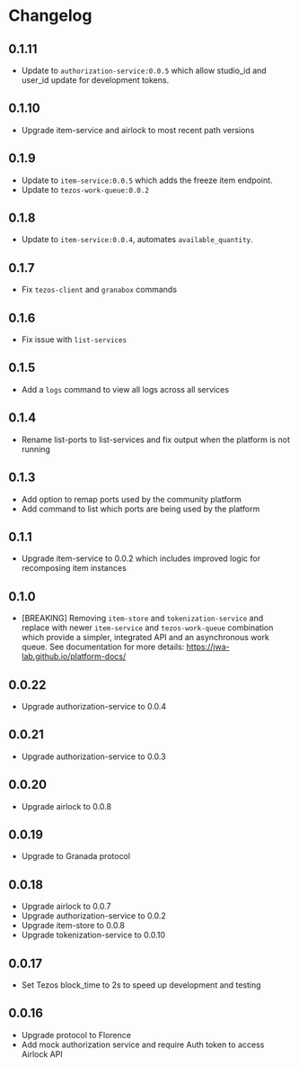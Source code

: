 # Changelog

## 0.1.11

- Update to `authorization-service:0.0.5` which allow studio_id and user_id update for development tokens.

## 0.1.10

- Upgrade item-service and airlock to most recent path versions

## 0.1.9

- Update to `item-service:0.0.5` which adds the freeze item endpoint.
- Update to `tezos-work-queue:0.0.2`

## 0.1.8

-   Update to `item-service:0.0.4`, automates `available_quantity`.

## 0.1.7

-   Fix `tezos-client` and `granabox` commands

## 0.1.6

-   Fix issue with `list-services`

## 0.1.5

-   Add a `logs` command to view all logs across all services

## 0.1.4

-   Rename list-ports to list-services and fix output when the platform is not running

## 0.1.3

-   Add option to remap ports used by the community platform
-   Add command to list which ports are being used by the platform

## 0.1.1

-   Upgrade item-service to 0.0.2 which includes improved logic for recomposing item instances

## 0.1.0

-   [BREAKING] Removing `item-store` and `tokenization-service` and replace with newer `item-service`
    and `tezos-work-queue` combination which provide a simpler, integrated API and an asynchronous work queue.
    See documentation for more details: https://jwa-lab.github.io/platform-docs/

## 0.0.22

-   Upgrade authorization-service to 0.0.4

## 0.0.21

-   Upgrade authorization-service to 0.0.3

## 0.0.20

-   Upgrade airlock to 0.0.8

## 0.0.19

-   Upgrade to Granada protocol

## 0.0.18

-   Upgrade airlock to 0.0.7
-   Upgrade authorization-service to 0.0.2
-   Upgrade item-store to 0.0.8
-   Upgrade tokenization-service to 0.0.10

## 0.0.17

-   Set Tezos block_time to 2s to speed up development and testing

## 0.0.16

-   Upgrade protocol to Florence
-   Add mock authorization service and require Auth token to access Airlock API
